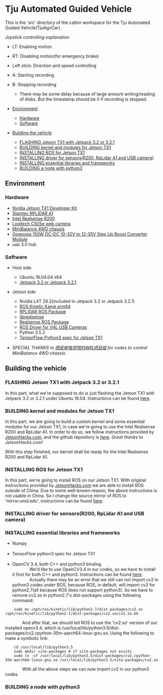 # Tju Automated Guided Vehicle<!-- omit in toc -->

This is the 'src' directory of the catkin workspace for the Tju Automated Guided Vehicle(TjuAgvCar).

*Joystick controlling explanation*  
- LT: Enabling motion
- RT: Disabling motion(for emergency brake)
- Left stick: Direction and speed controlling
- A: Starting recording
- B: Stopping recording
    - There may be some delay because of large amount writing/reading of disks. But the timestamp should be 0 if recording is stopped.


- [Environment](#environment)
	- [Hardware](#hardware)
	- [Software](#software)
- [Building the vehicle](#building-the-vehicle)
	- [FLASHING Jetson TX1 with Jetpack 3.2 or 3.2.1](#flashing-jetson-tx1-with-jetpack-32-or-321)
	- [BUILDING kernel and modules for Jetson TX1](#building-kernel-and-modules-for-jetson-tx1)
	- [INSTALLING ROS for Jetson TX1](#installing-ros-for-jetson-tx1)
	- [INSTALLING driver for sensors(R200, RpLidar A1 and USB camera)](#installing-driver-for-sensorsr200-rplidar-a1-and-usb-camera)
	- [INSTALLING essential libraries and frameworks](#installing-essential-libraries-and-frameworks)
	- [BUILDING a node with python3](#building-a-node-with-python3)

## Environment

### Hardware
- [Nvidia Jetson TX1 Developer Kit](https://developer.nvidia.com/embedded/buy/jetson-tx1-devkit)
- [Slamtec RPLIDAR A1](http://www.slamtec.com/en/Lidar/A1)
- [Intel Realsense R200](https://software.intel.com/en-us/realsense/previous)
- [Logitech C925e web camera](https://www.logitech.com/en-us/product/c925e-webcam)
- [MiniBalance 4WD chassis](https://item.taobao.com/item.htm?spm=a1z10.5-c-s.w4002-15726392046.74.2a5133049HoKv4&id=549877260447)
- [Gowoops 150W DC-DC 10-32V to 12-35V Step Up Boost Converter Module](https://www.amazon.com/Gowoops-10-32V-Converter-Adjustable-Voltage/dp/B00J1X4XXM/ref=sr_1_5?ie=UTF8&qid=1534161677&sr=8-5&keywords=DC-DC+12-35)
- usb 3.0 hub

### Software
- Host side
	- Ubuntu 16.04.04 x64
	- [Jetpack 3.2 or Jetpack 3.2.1](https://developer.nvidia.com/embedded/jetpack-3_2_1)
- Jetson side
	- Nvidia L4T 28.2(included in Jetpack 3.2 or Jetpack 3.2.1)
	- [ROS Kinetic Kame arm64](http://wiki.ros.org/kinetic/Installation/Ubuntu)
	- [RPLIDAR ROS Package](https://github.com/robopeak/rplidar_ros)
	- [librealsense](https://github.com/jetsonhacks/installLibrealsenseTX1)
	- [Realsense ROS Package](https://github.com/tevenfeng/installRealSenseROSTX1)
	- [ROS Driver for V4L USB Cameras](https://github.com/ros-drivers/usb_cam)
	- Python 3.5.2
	- [TensorFlow Python3 spec for Jetson TX1](https://github.com/jetsonhacks/installTensorFlowJetsonTX)

- *SPECIAL THANKS to [西安邮电学院XNMS项目组](https://blog.csdn.net/tigerjb) for codes to control MiniBalance 4WD chassis*

## Building the vehicle

### FLASHING Jetson TX1 with Jetpack 3.2 or 3.2.1
In this part, what we're supposed to do is just flashing the Jetson TX1 with Jetpack 3.2 or 3.2.1 under Ubuntu 16.04. Instructions can be found [here](https://developer.download.nvidia.com/embedded/L4T/r28_Release_v2.0/GA/Docs/Jetson_TX1_and_TX2_Developer_Kits_User_Guide.pdf?pca2GDAXIzHkB_ckFujostmR_RYpt36NkYdoCFI9_ecvNhviL94o83LINGmit_IEDtLvE9pgD_l_CVjjIH8NeiMgInlOfUpk2_y-_HNk7aCKqYYQtQMLLiEk5rl3rO-xI2ifhKfHb_ntYKH_HCcZwP8wRptLOrG_0i7WbT3lUw00swhCL7T2DmUtTnle8spyzs656Fw).  

### BUILDING kernel and modules for Jetson TX1
In this part, we are going to build a custom kernel and some essential modules for our Jetson TX1, in case we're going to use the Intel Realsense R200 and RpLidar A1. In order to do so, we follow instructions provided by [JetsonHacks.com](https://www.jetsonhacks.com/2018/04/21/build-kernel-and-modules-nvidia-jetson-tx1/), and the github repository is [here](https://github.com/jetsonhacks/buildJetsonTX1Kernel). *Great thanks to JetsonHacks.com!*

With this step finished, our kernel shall be ready for the Intel Realsense R200 and RpLidar A1.

### INSTALLING ROS for Jetson TX1
In this part, we're going to install ROS on our Jetson TX1. With original instructions provided by [JetsonHacks.com](https://github.com/jetsonhacks/installROSTX1) we are able to install ROS outside of China. Due to some well-known reason, the above instructions is not usable in China. So I change the source mirror of ROS to 'mirror.umd.edu', instructions can be found [here](https://github.com/tevenfeng/installROSTX1).

### INSTALLING driver for sensors(R200, RpLidar A1 and USB camera)


### INSTALLING essential libraries and frameworks
- Numpy  
&emsp;&emsp;&emsp;&emsp;
- TensorFlow python3 spec for Jetson TX1  
&emsp;&emsp;&emsp;&emsp;
- OpenCV 3.4, both C++ and python3 binding  
&emsp;&emsp;&emsp;&emsp;We'd like to use OpenCV3.4 in our codes, so we have to install it first for both C++ and python3. Instructions can be found [here](https://github.com/jetsonhacks/buildOpenCVTX1).  
&emsp;&emsp;&emsp;&emsp;Actually there may be an error that we still can not import cv2 in python3 codes under ROS, because ROS, in default, will import cv2 for python2.7(all because ROS does not support python3). So we have to remove cv2.so in python2.7's dist-packages using the following command:
```
	sudo mv /opt/ros/kinetic/lib/python2.7/dist-packages/cv2.so /opt/ros/kinetic/lib/python2.7/dist-packages/cv2.so/cv2.so.bk
```
&emsp;&emsp;&emsp;&emsp;And after that, we should tell ROS to use the 'cv2.so' version of our installed opecv3.4, which is /usr/local/lib/python3.5/dist-packages/cv2.cpython-35m-aarch64-linux-gnu.so. Using the following to make a symbolic link:
```
	cd /usr/local/lib/python3.5
	sudo mkdir site-packages # if site-packages not exists
	sudo ln -sf /usr/local/lib/python3.5/dist-packages/cv2.cpython-35m-aarch64-linux-gnu.so /usr/local/lib/python3.5/site-packages/cv2.so
```
&emsp;&emsp;&emsp;&emsp;With all the above steps we can now import cv2 in our python3 codes.
### BUILDING a node with python3